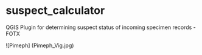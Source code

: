 # suspect_calculator
QGIS Plugin for determining suspect status of incoming specimen records - FOTX

![Pimeph] (Pimeph_Vig.jpg)
